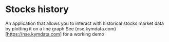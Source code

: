 # Stocks history
An application that allows you to interact with historical stocks market data by plotting it on a line graph
See (nse.kymdata.com)[https://nse.kymdata.com] for a working demo